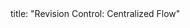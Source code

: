 <frontmatter>
title: "Revision Control: Centralized Flow"
</frontmatter>

<include src="index-body.md" boilerplate />
